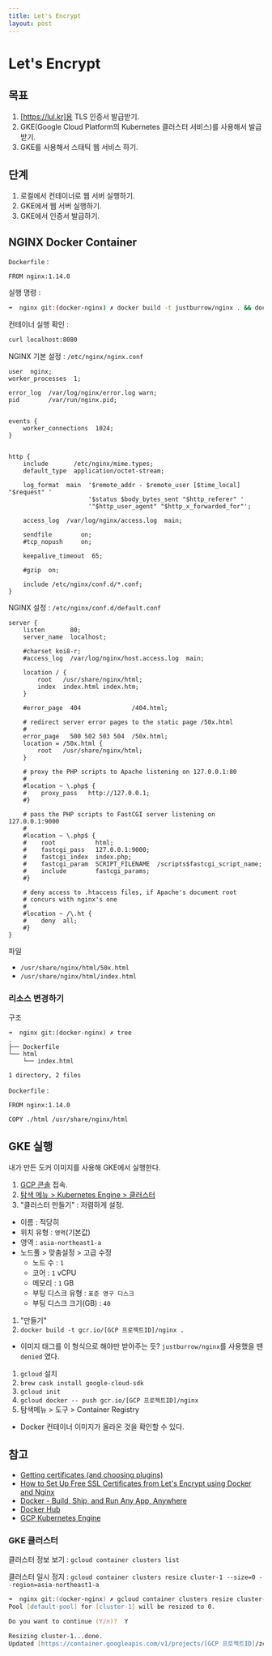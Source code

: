 ```yaml
---
title: Let's Encrypt
layout: post
---
```

# Let's Encrypt

## 목표

1. [https://lul.kr]용 TLS 인증서 발급받기.
1. GKE(Google Cloud Platform의 Kubernetes 클러스터 서비스)를 사용해서 발급받기.
1. GKE를 사용해서 스태틱 웹 서비스 하기.

## 단계

1. 로컬에서 컨테이너로 웹 서버 실행하기.
1. GKE에서 웹 서버 실행하기.
1. GKE에서 인증서 발급하기.

## NGINX Docker Container

`Dockerfile` :
```docker
FROM nginx:1.14.0
```

실행 명령 :
```bash
➜  nginx git:(docker-nginx) ✗ docker build -t justburrow/nginx . && docker run -p 8080:80 justburrow/nginx
```

컨테이너 실행 확인 :
```bash
curl localhost:8080
```

NGINX 기본 설정 : `/etc/nginx/nginx.conf`
```
user  nginx;
worker_processes  1;

error_log  /var/log/nginx/error.log warn;
pid        /var/run/nginx.pid;


events {
    worker_connections  1024;
}


http {
    include       /etc/nginx/mime.types;
    default_type  application/octet-stream;

    log_format  main  '$remote_addr - $remote_user [$time_local] "$request" '
                      '$status $body_bytes_sent "$http_referer" '
                      '"$http_user_agent" "$http_x_forwarded_for"';

    access_log  /var/log/nginx/access.log  main;

    sendfile        on;
    #tcp_nopush     on;

    keepalive_timeout  65;

    #gzip  on;

    include /etc/nginx/conf.d/*.conf;
}
```

NGINX 설정 : `/etc/nginx/conf.d/default.conf`
```
server {
    listen       80;
    server_name  localhost;

    #charset koi8-r;
    #access_log  /var/log/nginx/host.access.log  main;

    location / {
        root   /usr/share/nginx/html;
        index  index.html index.htm;
    }

    #error_page  404              /404.html;

    # redirect server error pages to the static page /50x.html
    #
    error_page   500 502 503 504  /50x.html;
    location = /50x.html {
        root   /usr/share/nginx/html;
    }

    # proxy the PHP scripts to Apache listening on 127.0.0.1:80
    #
    #location ~ \.php$ {
    #    proxy_pass   http://127.0.0.1;
    #}

    # pass the PHP scripts to FastCGI server listening on 127.0.0.1:9000
    #
    #location ~ \.php$ {
    #    root           html;
    #    fastcgi_pass   127.0.0.1:9000;
    #    fastcgi_index  index.php;
    #    fastcgi_param  SCRIPT_FILENAME  /scripts$fastcgi_script_name;
    #    include        fastcgi_params;
    #}

    # deny access to .htaccess files, if Apache's document root
    # concurs with nginx's one
    #
    #location ~ /\.ht {
    #    deny  all;
    #}
}
```

파일
- `/usr/share/nginx/html/50x.html`
- `/usr/share/nginx/html/index.html`

### 리소스 변경하기

구조
```
➜  nginx git:(docker-nginx) ✗ tree
.
├── Dockerfile
└── html
    └── index.html

1 directory, 2 files
```

`Dockerfile` :
```docker
FROM nginx:1.14.0

COPY ./html /usr/share/nginx/html
```

## GKE 실행

내가 만든 도커 이미지를 사용해 GKE에서 실행한다.

1. [GCP 콘솔](https://console.cloud.google.com/home/dashboard) 접속.
1. [탐색 메뉴 > Kubernetes Engine > 클러스터](https://console.cloud.google.com/kubernetes/list)
1. "클러스터 만들기" : 저렴하게 설정.
  - 이름 : 적당히
  - 위치 유형 : `영역`(기본값)
  - 영역 : `asia-northeast1-a`
  - 노드풀 > 맞춤설정 > 고급 수정
    - 노드 수 : `1`
    - 코어 : `1` vCPU
    - 메모리 : `1` GB
    - 부팅 디스크 유형 : `표준 영구 디스크`
    - 부팅 디스크 크기(GB) : `40`
1. "만들기"
1. `docker build -t gcr.io/[GCP 프로젝트ID]/nginx .`
  - 이미지 태그를 이 형식으로 해야만 받아주는 듯? `justburrow/nginx`를 사용했을 땐 `denied` 였다.
1. `gcloud` 설치
  1. `brew cask install google-cloud-sdk`
  1. `gcloud init`
1. `gcloud docker -- push gcr.io/[GCP 프로젝트ID]/nginx`
1. 탐색메뉴 > 도구 > Container Registry
  - Docker 컨테이너 이미지가 올라온 것을 확인할 수 있다.

## 참고

- [Getting certificates (and choosing plugins)](https://certbot.eff.org/docs/using.html#manual)
- [How to Set Up Free SSL Certificates from Let's Encrypt using Docker and Nginx](https://www.humankode.com/ssl/how-to-set-up-free-ssl-certificates-from-lets-encrypt-using-docker-and-nginx)
- [Docker - Build, Ship, and Run Any App, Anywhere](https://www.docker.com)
- [Docker Hub](https://hub.docker.com)
- [GCP Kubernetes Engine](https://console.cloud.google.com/kubernetes)

### GKE 클러스터

클러스터 정보 보기 : `gcloud container clusters list`

클러스터 일시 정지 : `gcloud container clusters resize cluster-1 --size=0 --region=asia-northeast1-a`
```zsh
➜  nginx git:(docker-nginx) ✗ gcloud container clusters resize cluster-1 --size=0 --region=asia-northeast1-a
Pool [default-pool] for [cluster-1] will be resized to 0.

Do you want to continue (Y/n)?  Y

Resizing cluster-1...done.
Updated [https://container.googleapis.com/v1/projects/[GCP 프로젝트ID]/zones/asia-northeast1-a/clusters/cluster-1].
```